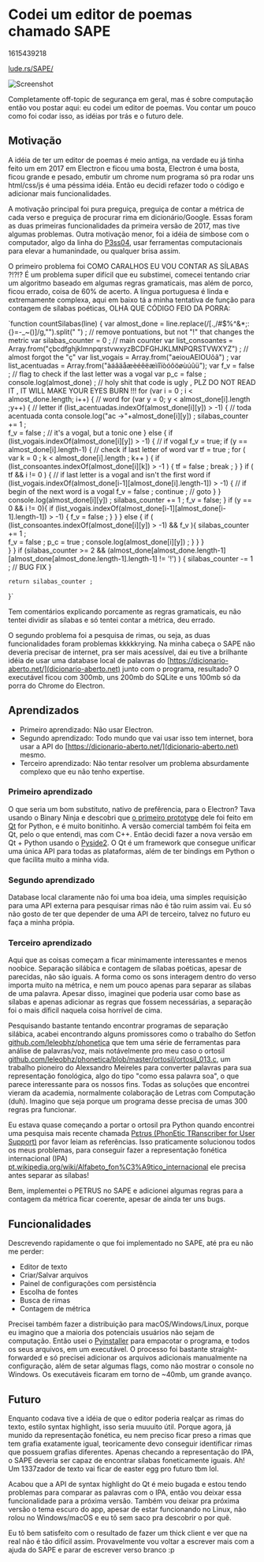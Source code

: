 # Codei um editor de poemas chamado SAPE
1615439218

[lude.rs/SAPE/](https://lude.rs/SAPE/)

![Screenshot](https://i.imgur.com/EWA3UWD.png)


Completamente off-topic de segurança em geral, mas é sobre computação então vou postar aqui: eu codei um editor de poemas. Vou contar um pouco como foi codar isso, as idéias por trás e o futuro dele.

## Motivação
A idéia de ter um editor de poemas é meio antiga, na verdade eu já tinha feito um em 2017 em Electron e ficou uma bosta, Electron é uma bosta, ficou grande e pesado, embutir um chrome num programa só pra rodar uns html/css/js é uma péssima idéia. Então eu decidi refazer todo o código e adicionar mais funcionalidades.

A motivação principal foi pura preguiça, preguiça de contar a métrica de cada verso e preguiça de procurar rima em dicionário/Google. Essas foram as duas primeiras funcionalidades da primeira versão de 2017, mas tive algumas problemas. Outra motivação menor, foi a idéia de simbose com o computador, algo da linha do [P3ss04](https://lude.rs/h4ck1ng/p3ss04.html), usar ferramentas computacionais para elevar a humanindade, ou qualquer brisa assim.

O primeiro problema foi COMO CARALHOS EU VOU CONTAR AS SÍLABAS ?!?!? É um problema super difícil que eu substimei, comecei tentando criar um algoritmo baseado em algumas regras gramaticais, mas além de porco, ficou errado, coisa de 60% de acerto. A língua portuguesa é linda e extremamente complexa, aqui em baixo tá a minha tentativa de função para contagem de sílabas poéticas, OLHA QUE CÓDIGO FEIO DA PORRA:

`function countSilabas(line) {
    var almost_done = line.replace(/[.,\/#$%\^&\*;:{}=\-_~()]/g,"").split(" ") ; // remove pontuations, but not "!" that changes the metric
    var silabas_counter = 0 ; // main counter
    var list_consoantes =  Array.from("çbcdfghjklmnpqrstvwxyzBCDFGHJKLMNPQRSTVWXYZ") ; // almost forgot the "ç"
    var list_vogais = Array.from("aeiouAEIOUõã") ;
    var list_acentuadas = Array.from("àáâäåæèéêëæìíîïòóôöøùúûü");
    var f_v = false ; // flag to check if the last letter was a vogal
    var p_c = false ;
    console.log(almost_done) ;
    // holy shit that code is ugly , PLZ DO NOT READ IT , IT WILL MAKE YOUR EYES BURN !!!
    for (var i = 0 ; i <  almost_done.length; i++) { // word
      for (var y = 0; y < almost_done[i].length ;y++) { // letter
        if (list_acentuadas.indexOf(almost_done[i][y]) > -1) { // toda acentuada conta
          console.log("ac ->"+almost_done[i][y]) ;
          silabas_counter += 1 ;  
          f_v = false ; // it's a vogal, but a tonic one
        } else {
          if (list_vogais.indexOf(almost_done[i][y]) > -1) { // if vogal
            f_v = true;
            if (y == almost_done[i].length-1) { // check if last letter of word
              var tf = true ;
              for ( var k = 0 ; k < almost_done[i].length ; k++ ) {
                if (list_consoantes.indexOf(almost_done[i][k]) > -1 ) {
                  tf = false ;
                  break ;
                }
              }
              if ( tf && i != 0 ) { // if last letter is a vogal and isn't the first word
                if (list_vogais.indexOf(almost_done[i-1][almost_done[i].length-1]) > -1) { // if begin of the next word is a vogal
                  f_v = false ;
                  continue ; // goto
                }
              }
              console.log(almost_done[i][y]) ;
              silabas_counter += 1 ;
              f_v = false;
            }
            if (y == 0 && i != 0){
              if (list_vogais.indexOf(almost_done[i-1][almost_done[i-1].length-1]) > -1) {
                f_v = false ;
              }
            }
          } else {
            if ( (list_consoantes.indexOf(almost_done[i][y]) > -1) && f_v ){
                silabas_counter += 1 ;  
                f_v = false ;
                p_c = true ;
                console.log(almost_done[i][y]) ;
            }
          }
        }  
      }
    }
    if (silabas_counter >= 2 && (almost_done[almost_done.length-1][almost_done[almost_done.length-1].length-1] != '!') ) {
      silabas_counter -= 1 ; // BUG FIX
    }

    return silabas_counter ;
}`

Tem comentários explicando porcamente as regras gramaticais, eu não tentei dividir as sílabas e só tentei contar a métrica, deu errado. 

O segundo problema foi a pesquisa de rimas, ou seja, as duas funcionalidades foram problemas kkkkkrying. Na minha cabeça o SAPE não deveria precisar de internet, pra ser mais acessível, dai eu tive a brilhante idéia de usar uma database local de palavras do [https://dicionario-aberto.net/](dicionario-aberto.net) junto com o programa, resultado? O executável ficou com 300mb, uns 200mb do SQLite e uns 100mb só da porra do Chrome do Electron.

## Aprendizados

* Primeiro aprendizado: Não usar Electron.
* Segundo aprendizado: Todo mundo que vai usar isso tem internet, bora usar a API do [https://dicionario-aberto.net/](dicionario-aberto.net) mesmo.
* Terceiro aprendizado: Não tentar resolver um problema absurdamente complexo que eu não tenho expertise. 


### Primeiro aprendizado
O que seria um bom substituto, nativo de prefêrencia, para o Electron? Tava usando o Binary Ninja e descobri que [o primeiro prototype](https://github.com/Vector35/deprecated-binaryninja-python) dele foi feito em [Qt](https://www.qt.io/) for Python, e é muito bonitinho. A versão comercial também foi feita em Qt, pelo o que entendi, mas com C++. Então decidi fazer a nova versão em Qt + Python usando o [Pyside2](https://pypi.org/project/PySide2/). O Qt é um framework que consegue unificar uma única API para todas as plataformas, além de ter bindings em Python o que facilita muito a minha vida.

### Segundo aprendizado
Database local claramente não foi uma boa ideia, uma simples requisição para uma API externa para pesquisar rimas não é tão ruim assim vai. Eu só não gosto de ter que depender de uma API de terceiro, talvez no futuro eu faça a minha própia.

### Terceiro aprendizado
Aqui que as coisas começam a ficar minimamente interessantes e menos noobice. Separação silábica e contagem de sílabas poéticas, apesar de parecidas, não são iguais. A forma como os sons interagem dentro do verso importa muito na métrica, e nem um pouco apenas para separar as sílabas de uma palavra. Apesar disso, imaginei que poderia usar como base as sílabas e apenas adicionar as regras que fossem necessárias, a separação foi o mais díficil naquela coisa horrível de cima. 

Pesquisando bastante tentando encontrar programas de separação silábica, acabei encontrando alguns promissores como o trabalho do Setfon [github.com/leleobhz/phonetica](https://github.com/leleobhz/phonetica) que tem uma série de ferramentas para análise de palavras/voz, mais notávelmente pro meu caso o ortosil [github.com/leleobhz/phonetica/blob/master/ortosil/ortosil_013.c](https://github.com/leleobhz/phonetica/blob/master/ortosil/ortosil_013.c), um trabalho pioneiro do Alexsandro Meireles para converter palavras para sua representação fonológica, algo do tipo "como essa palavra soa", o que parece interessante para os nossos fins.
Todas as soluções que encontrei vieram da academia, normalmente colaboração de Letras com Computação (duh). Imagino que seja porque um programa desse precisa de umas 300 regras pra funcionar.

Eu estava quase começando a portar o ortosil pra Python quando encontrei uma pesquisa mais recente chamada [Pɛtɾʊs (PhonEtic TRanscriber for User Support)](https://github.com/alessandrobokan/PETRUS) por favor leiam as referências. Isso praticamente solucionou todos os meus problemas, para conseguir fazer a representação fonética internacional (IPA) [pt.wikipedia.org/wiki/Alfabeto_fon%C3%A9tico_internacional](https://pt.wikipedia.org/wiki/Alfabeto_fon%C3%A9tico_internacional) ele precisa antes separar as sílabas!

Bem, implementei o PETRUS no SAPE e adicionei algumas regras para a contagem da métrica ficar coerente, apesar de ainda ter uns bugs. 

## Funcionalidades
Descrevendo rapidamente o que foi implementado no SAPE, até pra eu não me perder:

* Editor de texto
* Criar/Salvar arquivos
* Painel de configurações com persistência
* Escolha de fontes
* Busca de rimas
* Contagem de métrica

Precisei também fazer a distribuição para macOS/Windows/Linux, porque eu imagino que a maioria dos potenciais usuários não sejam de computação. Então usei o [Pyinstaller](https://www.pyinstaller.org/) para empacotar o programa, e todos os seus arquivos, em um executável. O processo foi bastante straight-forwarded e só precisei adicionar os arquivos adicionais manualmente na configuração, além de setar algumas flags, como não mostrar o console no Windows. Os executáveis ficaram em torno de ~40mb, um grande avanço.

## Futuro
Enquanto codava tive a idéia de que o editor poderia realçar as rimas do texto, estilo syntax highlight, isso seria muuuito útil. Porque agora, já munido da representação fonética, eu nem preciso ficar preso a rimas que tem grafia exatamente igual, teoricamente devo conseguir identificar rimas que possuem grafias diferentes. Apenas checando a representação do IPA, o SAPE deveria ser capaz de encontrar sílabas foneticamente iguais. Ah! Um 1337zador de texto vai ficar de easter egg pro futuro tbm lol.

Acabou que a API de syntax highlight do Qt é meio bugada e estou tendo problemas para comparar as palavras com o IPA, então vou deixar essa funcionalidade para a próxima versão. Também vou deixar pra próxima versão o tema escuro do app, apesar de estar funcionando no Linux, não rolou no Windows/macOS e eu tô sem saco pra descobrir o por quê.

Eu tô bem satisfeito com o resultado de fazer um thick client e ver que na real não é tão difícil assim. Provavelmente vou voltar a escrever mais com a ajuda do SAPE e parar de escrever verso branco :p 
